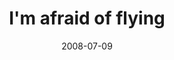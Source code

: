 ---
layout: base.njk
title : 'I&#39;m afraid of flying' 
view_title : 'I&#39;m afraid of flying' 
year : '2008' 
date : '2008-07-09' 
img_file : '/drawing/imafraidofflying.jpg' 
html_file : 'imafraidofflying' 
next_html : 'idideverythingwrong.html' 
year_order : '303' 
permalink : "title/{{html_file}}.html"
---